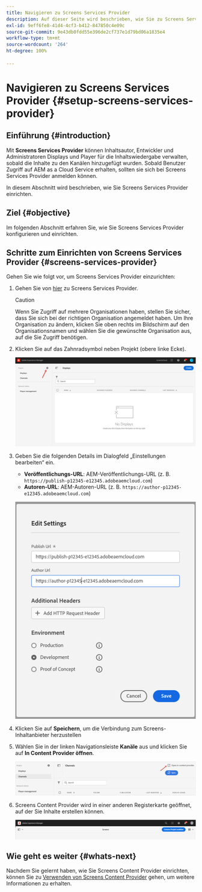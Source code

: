 ```yaml
---
title: Navigieren zu Screens Services Provider
description: Auf dieser Seite wird beschrieben, wie Sie zu Screens Services Provider navigieren.
exl-id: 9eff6fe8-41d4-4cf3-b412-847850c4e09c
source-git-commit: 9e43db0fdd55e396de2cf737e1d79bd06a1835e4
workflow-type: tm+mt
source-wordcount: '264'
ht-degree: 100%

---
```


# Navigieren zu Screens Services Provider {#setup-screens-services-provider}

## Einführung {#introduction}

Mit **Screens Services Provider** können Inhaltsautor, Entwickler und Administratoren Displays und Player für die Inhaltswiedergabe verwalten, sobald die Inhalte zu den Kanälen hinzugefügt wurden. Sobald Benutzer Zugriff auf AEM as a Cloud Service erhalten, sollten sie sich bei Screens Services Provider anmelden können.

In diesem Abschnitt wird beschrieben, wie Sie Screens Services Provider einrichten.


## Ziel {#objective}

Im folgenden Abschnitt erfahren Sie, wie Sie Screens Services Provider konfigurieren und einrichten.

## Schritte zum Einrichten von Screens Services Provider {#screens-services-provider}

Gehen Sie wie folgt vor, um Screens Services Provider einzurichten:

1. Gehen Sie von [hier](https://experience.adobe.com/screens) zu Screens Services Provider.

   >[!CAUTION]
   >Wenn Sie Zugriff auf mehrere Organisationen haben, stellen Sie sicher, dass Sie sich bei der richtigen Organisation angemeldet haben. Um Ihre Organisation zu ändern, klicken Sie oben rechts im Bildschirm auf den Organisationsnamen und wählen Sie die gewünschte Organisation aus, auf die Sie Zugriff benötigen.

2. Klicken Sie auf das Zahnradsymbol neben Projekt (obere linke Ecke).

   ![image](/help/screens-cloud/assets/configure/configure-screens0.png)

3. Geben Sie die folgenden Details im Dialogfeld „Einstellungen bearbeiten“ ein.
   * **Veröffentlichungs-URL**: AEM-Veröffentlichungs-URL (z. B. `https://publish-p12345-e12345.adobeaemcloud.com`)
   * **Autoren-URL**: AEM-Autoren-URL (z. B. `https://author-p12345-e12345.adobeaemcloud.com`)

   ![image](/help/screens-cloud/assets/configure/configure-screens4.png)

4. Klicken Sie auf **Speichern**, um die Verbindung zum Screens-Inhaltanbieter herzustellen

5. Wählen Sie in der linken Navigationsleiste **Kanäle** aus und klicken Sie auf **In Content Provider öffnen**.

   ![image](/help/screens-cloud/assets/configure/configure-screens1.png)

6. Screens Content Provider wird in einer anderen Registerkarte geöffnet, auf der Sie Inhalte erstellen können.

   ![image](/help/screens-cloud/assets/configure/configure-screens2.png)

## Wie geht es weiter {#whats-next}

Nachdem Sie gelernt haben, wie Sie Screens Content Provider einrichten, können Sie zu [Verwenden von Screens Content Provider](https://experienceleague.adobe.com/docs/experience-manager-cloud-service/screens-as-cloud-service/configure-screens-cloud/using-screens-content-provider.html?lang=de) gehen, um weitere Informationen zu erhalten.
